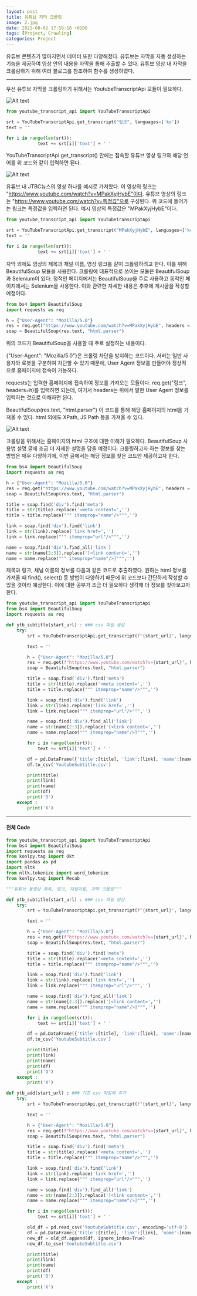 ```yaml
---
layout: post
title: 유튜브 자막 크롤링
image: 2.jpg
date: 2022-08-02 17:58:18 +0200
tags: [Project, Crawling]
categories: Project
---
```

유튜브 콘텐츠가 많아지면서 데이터 또한 다양해졌다. 유튜브는 자막을 자동 생성하는 기능을 제공하여 영상 안의 내용을 자막을 통해 추출할 수 있다. 유튜브 영상 내 자막을 크롤링하기 위해 여러 블로그를 참조하여 함수를 생성하였다. 

---
우선 유튜브 자막을 크롤링하기 위해서는 YoutubeTranscriptApi 모듈이 필요하다. 

![Alt text](/images/p2.jpg)
```python 
from youtube_transcript_api import YouTubeTranscriptApi

srt = YouTubeTranscriptApi.get_transcript("링크", languages=['ko'])
text = ''

for i in range(len(srt)):
            text += srt[i]['text'] + ' '
```

YouTubeTranscriptApi.get_transcript() 안에는 접속할 유튜브 영상 링크와 해당 언어를 위 코드와 같이 입력하면 된다. 

![Alt text](/images/p1.jpg)

유튜브 내 JTBC뉴스의 영상 하나를 예시로 가져왔다. 이 영상의 링크는 "https://www.youtube.com/watch?v=MPakXyjHybE"이다. 유튜브 영상의 링크는 "https://www.youtube.com/watch?v=특정값"으로 구성된다.
위 코드에 들어가는 링크는 특정값을 입력하면 된다. 예시 영상의 특정값은 "MPakXyjHybE"이다.

```python 
from youtube_transcript_api import YouTubeTranscriptApi

srt = YouTubeTranscriptApi.get_transcript("MPakXyjHybE", languages=['ko'])
text = ''

for i in range(len(srt)):
            text += srt[i]['text'] + ' '
```

자막 외에도 영상의 제목과 채널 이름, 영상 링크를 같이 크롤링하려고 한다. 이를 위해 BeautifulSoup 모듈을 사용한다. 크롤링에 대표적으로 쓰이는 모듈은 BeautifulSoup과 Selenium이 있다. 정적인 페이지에서는 BeautifulSoup을 주로 사용하고 동적인 페이지에서는 Selenium을 사용한다. 이와 관련한 자세한 내용은 추후에 게시글을 작성할 예정이다.

```python 
from bs4 import BeautifulSoup
import requests as req

h = {"User-Agent": "Mozilla/5.0"}
res = req.get("https://www.youtube.com/watch?v=MPakXyjHybE", headers = h)
soap = BeautifulSoup(res.text, "html.parser")
```

위의 코드가 BeautifulSoup을 사용할 때 주로 설정하는 내용이다.

{"User-Agent": "Mozilla/5.0"}은 크롤링 차단을 방지하는 코드이다. 서버는 일반 사용자와 로봇을 구분하여 차단할 수 있기 때문에, User Agent 정보를 만들어야 정상적으로 홈페이지에 접속이 가능하다.

requests는 입력한 홈페이지에 접속하여 정보를 가져오는 모듈이다. req.get("링크", headers=h)를 입력하면 되는데, 여기서 headers는 위에서 말한 User Agent 정보를 입력하는 것으로 이해하면 된다.

BeautifulSoup(res.text, "html.parser") 이 코드를 통해 해당 홈페이지의 html을 가져올 수 있다. html 외에도 XPath, JS Path 등을 가져올 수 있다. 

![Alt text](/images/p3.jpg)

크롤링을 위해서는 홈페이지의 html 구조에 대한 이해가 필요하다. BeautifulSoup 사용법 설명 글에 조금 더 자세한 설명을 담을 예정이다. 크롤링하고자 하는 정보를 찾는 방법은 매우 다양하기에, 이번 글에서는 해당 정보를 찾은 코드만 제공하고자 한다.

```python 
from bs4 import BeautifulSoup
import requests as req

h = {"User-Agent": "Mozilla/5.0"}
res = req.get("https://www.youtube.com/watch?v=MPakXyjHybE", headers = h)
soap = BeautifulSoup(res.text, "html.parser")

title = soap.find('div').find('meta')
title = str(title).replace('<meta content=','')
title = title.replace(""" itemprop="name"/>""",'')

link = soap.find('div').find('link')
link = str(link).replace('link href=','')
link = link.replace(""" itemprop="url"/>""",'')

name = soap.find('div').find_all('link')
name = str(name[2:3]).replace('[<link content=','')
name = name.replace(""" itemprop="name"/>]""",'')
```

제목과 링크, 채널 이름의 정보를 다음과 같은 코드로 추출하였다. 원하는 html 정보를 가져올 때 find(), select() 등 방법이 다양하기 때문에 위 코드보다 간단하게 작성할 수 있을 것이라 예상한다. 이에 대한 공부가 조금 더 필요하다 생각해 더 정보를 찾아보고자 한다. 


```python 
from youtube_transcript_api import YouTubeTranscriptApi
from bs4 import BeautifulSoup
import requests as req

def ytb_subtitle(start_url) : ### csv 파일 생성
    try:
        srt = YouTubeTranscriptApi.get_transcript(f"{start_url}", languages=['ko'])

        text = ''

        h = {"User-Agent": "Mozilla/5.0"}
        res = req.get(f"https://www.youtube.com/watch?v={start_url}", headers = h)
        soap = BeautifulSoup(res.text, "html.parser")

        title = soap.find('div').find('meta')
        title = str(title).replace('<meta content=','')
        title = title.replace(""" itemprop="name"/>""",'')

        link = soap.find('div').find('link')
        link = str(link).replace('link href=','')
        link = link.replace(""" itemprop="url"/>""",'')

        name = soap.find('div').find_all('link')
        name = str(name[2:3]).replace('[<link content=','')
        name = name.replace(""" itemprop="name"/>]""",'')

        for i in range(len(srt)):
            text += srt[i]['text'] + ' '

        df = pd.DataFrame({'title':[title], 'link':[link], 'name':[name], 'text': [text]})
        df.to_csv('YoutubeSubtitle.csv')

        print(title)
        print(link)
        print(name)
        print(df)
        print('O')
    except :
        print('X')

```

---
#### 전체 Code
```python 
from youtube_transcript_api import YouTubeTranscriptApi
from bs4 import BeautifulSoup
import requests as req
from konlpy.tag import Okt
import pandas as pd
import nltk
from nltk.tokenize import word_tokenize
from konlpy.tag import Mecab

"""유튜브 동영상 제목, 링크, 채널이름, 자막 크롤링"""

def ytb_subtitle(start_url) : ### csv 파일 생성
    try:
        srt = YouTubeTranscriptApi.get_transcript(f"{start_url}", languages=['ko'])

        text = ''

        h = {"User-Agent": "Mozilla/5.0"}
        res = req.get(f"https://www.youtube.com/watch?v={start_url}", headers = h)
        soap = BeautifulSoup(res.text, "html.parser")

        title = soap.find('div').find('meta')
        title = str(title).replace('<meta content=','')
        title = title.replace(""" itemprop="name"/>""",'')

        link = soap.find('div').find('link')
        link = str(link).replace('link href=','')
        link = link.replace(""" itemprop="url"/>""",'')

        name = soap.find('div').find_all('link')
        name = str(name[2:3]).replace('[<link content=','')
        name = name.replace(""" itemprop="name"/>]""",'')

        for i in range(len(srt)):
            text += srt[i]['text'] + ' '

        df = pd.DataFrame({'title':[title], 'link':[link], 'name':[name], 'text': [text]})
        df.to_csv('YoutubeSubtitle.csv')

        print(title)
        print(link)
        print(name)
        print(df)
        print('O')
    except :
        print('X')

def ytb_add(start_url) : ### 기존 csv 파일에 추가
    try:
        srt = YouTubeTranscriptApi.get_transcript(f"{start_url}", languages=['ko'])

        text = ''

        h = {"User-Agent": "Mozilla/5.0"}
        res = req.get(f"https://www.youtube.com/watch?v={start_url}", headers = h)
        soap = BeautifulSoup(res.text, "html.parser")

        title = soap.find('div').find('meta')
        title = str(title).replace('<meta content=','')
        title = title.replace(""" itemprop="name"/>""",'')

        link = soap.find('div').find('link')
        link = str(link).replace('link href=','')
        link = link.replace(""" itemprop="url"/>""",'')

        name = soap.find('div').find_all('link')
        name = str(name[2:3]).replace('[<link content=','')
        name = name.replace(""" itemprop="name"/>]""",'')

        for i in range(len(srt)):
            text += srt[i]['text'] + ' '

        old_df = pd.read_csv('YoutubeSubtitle.csv', encoding='utf-8')
        df = pd.DataFrame({'title':[title], 'link':[link], 'name':[name], 'text': [text]})
        new_df = old_df.append(df, ignore_index=True)
        new_df.to_csv('YoutubeSubtitle.csv')

        print(title)
        print(link)
        print(name)
        print(df)
        print('O')
    except :
        print('X')

```
